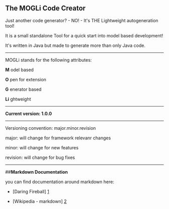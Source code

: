 ﻿The MOGLi Code Creator
--------------

Just another code generator? - NO! - It's THE Lightweight autogeneration tool! 

It is a small standalone Tool for a quick start into model based development!

It's written in Java but made to generate more than only Java code.  

* * *

MOGLi stands for the following attributes: 

**M**  odel based

**O**  pen for extension

**G**  enerator based

**Li**  ghtweight  


* * *


**Current version: 1.0.0**  

* * *


Versioning convention: major.minor.revision

major:    will change for framework relevanr changes 

minor:    will change for new features

revision: will change for bug fixes


* * *


##**Markdown Documentation**

you can find documentation around markdown here:
- [Daring Fireball] [1]
- [Wikipedia - markdown] [2]

  [1]: http://daringfireball.net/projects/markdown/syntax
  [2]: http://en.wikipedia.org/wiki/Markdown